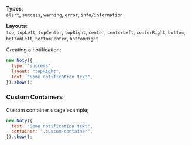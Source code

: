 **Types**: <br> `alert`, `success`, `warning`, `error`, `info/information`

**Layouts**: <br> `top`, `topLeft`, `topCenter`, `topRight`, `center`, `centerLeft`, `centerRight`, `bottom`, `bottomLeft`, `bottomCenter`, `bottomRight`

Creating a notification;

```javascript
new Noty({
  type: "success",
  layout: "topRight",
  text: "Some notification text",
}).show();
```

### Custom Containers

Custom container usage example;

```javascript
new Noty({
  text: "Some notification text",
  container: ".custom-container",
}).show();
```
